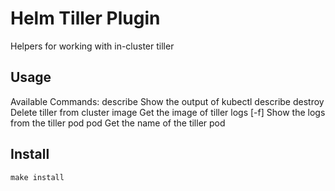 # Helm Tiller Plugin

Helpers for working with in-cluster tiller

## Usage

Available Commands:
  describe      Show the output of kubectl describe
  destroy       Delete tiller from cluster
  image         Get the image of tiller
  logs [-f]     Show the logs from the tiller pod
  pod           Get the name of the tiller pod

## Install

`make install`
